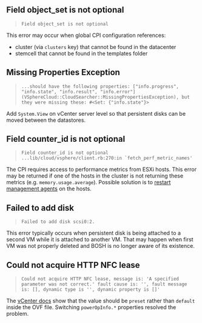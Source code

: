 ## Field object_set is not optional

>     Field object_set is not optional

This error may occur when global CPI configuration references:

- cluster (via `clusters` key) that cannot be found in the datacenter
- stemcell that cannot be found in the templates folder


## Missing Properties Exception

>     ...should have the following properties: ["info.progress", "info.state", "info.result", "info.error"] (VSphereCloud::CloudSearcher::MissingPropertiesException), but they were missing these: #<Set: {"info.state"}>

Add `System.View` on vCenter server level so that persistent disks can be moved between the datastores.


## Field counter_id is not optional

>     Field counter_id is not optional
>     ...lib/cloud/vsphere/client.rb:270:in `fetch_perf_metric_names'

The CPI requires access to performance metrics from ESXi hosts. This error may be returned if one of the hosts in the cluster is not returning these metrics (e.g. `memory.usage.average`). Possible solution is to [restart management agents](http://www.running-system.com/no-cpu-and-memory-usage-data-from-host-available-in-vcenter/) on the hosts.


## Failed to add disk

>     Failed to add disk scsi0:2.

This error typically occurs when persistent disk is being attached to a second VM while it is attached to another VM. That may happen when first VM was not properly deleted and BOSH is no longer aware of its existence.


## Could not acquire HTTP NFC lease

>     Could not acquire HTTP NFC lease, message is: 'A specified parameter was not correct.' fault cause is: '', fault message is: [], dynamic type is '', dynamic property is []'

The [vCenter docs](https://www.vmware.com/support/developer/vc-sdk/visdk41pubs/ApiReference/vim.vm.DefaultPowerOpInfo.html) show that the value should be `preset` rather than `default` inside the OVF file. Switching `powerOpInfo.*` properties resolved the problem.
